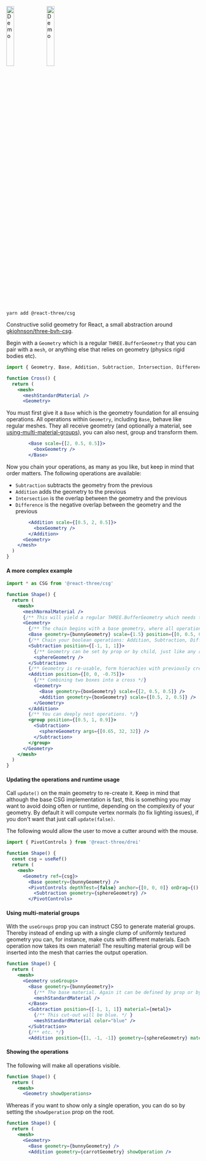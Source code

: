<p>
  <a href="https://codesandbox.io/s/mlgzsc"><img width="20%" src="https://codesandbox.io/api/v1/sandboxes/mlgzsc/screenshot.png" alt="Demo"/></a>
  <a href="https://codesandbox.io/s/y52tmt"><img width="20%" src="https://codesandbox.io/api/v1/sandboxes/y52tmt/screenshot.png" alt="Demo"/></a>
</p>

```shell
yarn add @react-three/csg
```

Constructive solid geometry for React, a small abstraction around [gkjohnson/three-bvh-csg](https://github.com/gkjohnson/three-bvh-csg).

Begin with a `Geometry` which is a regular `THREE.BufferGeometry` that you can pair with a `mesh`, or anything else that relies on geometry (physics rigid bodies etc).

```jsx
import { Geometry, Base, Addition, Subtraction, Intersection, Difference } from '@react-three/csg'

function Cross() {
  return (
    <mesh>
      <meshStandardMaterial />
      <Geometry>
```

You must first give it a `Base` which is the geometry foundation for all ensuing operations. All operations within `Geometry`, including `Base`, behave like regular meshes. They all receive geometry (and optionally a material, see [using-multi-material-groups](#using-multi-material-groups)), you can also nest, group and transform them.

```jsx
        <Base scale={[2, 0.5, 0.5]}>
          <boxGeometry />
        </Base>
```

Now you chain your operations, as many as you like, but keep in mind that order matters. The following operations are available:

- `Subtraction` subtracts the geometry from the previous
- `Addition` adds the geometry to the previous
- `Intersection` is the overlap between the geometry and the previous
- `Difference` is the negative overlap between the geometry and the previous

```jsx
        <Addition scale={[0.5, 2, 0.5]}>
          <boxGeometry />
        </Addition>
      <Geometry>
    </mesh>
  )
}
```

#### A more complex example

```jsx
import * as CSG from '@react-three/csg'

function Shape() {
  return (
    <mesh>
      <meshNormalMaterial />
      {/** This will yield a regular THREE.BufferGeometry which needs to be paired with a mesh. */}
      <Geometry>
        {/** The chain begins with a base geometry, where all operations are carried out on. */}
        <Base geometry={bunnyGeometry} scale={1.5} position={[0, 0.5, 0]} />
        {/** Chain your boolean operations: Addition, Subtraction, Difference and Intersection. */}
        <Subtraction position={[-1, 1, 1]}>
          {/** Geometry can be set by prop or by child, just like any regular <mesh>. */}
          <sphereGeometry />
        </Subtraction>
        {/** Geometry is re-usable, form hierachies with previously created CSG geometries. */}
        <Addition position={[0, 0, -0.75]}>
          {/** Combining two boxes into a cross */}
          <Geometry>
            <Base geometry={boxGeometry} scale={[2, 0.5, 0.5]} />
            <Addition geometry={boxGeometry} scale={[0.5, 2, 0.5]} />
          </Geometry>
        </Addition>
        {/** You can deeply nest operations. */}
        <group position={[0.5, 1, 0.9]}>
          <Subtraction>
            <sphereGeometry args={[0.65, 32, 32]} />
          </Subtraction>
        </group>
      </Geometry>
    </mesh>
  )
}
```

#### Updating the operations and runtime usage

Call `update()` on the main geometry to re-create it. Keep in mind that although the base CSG implementation is fast, this is something you may want to avoid doing often or runtime, depending on the complexity of your geometry. By default it will compute vertex normals (to fix lighting issues), if you don't want that just call `update(false)`.

The following would allow the user to move a cutter around with the mouse.

```jsx
import { PivotControls } from '@react-three/drei'

function Shape() {
  const csg = useRef()
  return (
    <mesh>
      <Geometry ref={csg}>
        <Base geometry={bunnyGeometry} />
        <PivotControls depthTest={false} anchor={[0, 0, 0]} onDrag={() => csg.current.update()}>
          <Subtraction geometry={sphereGeometry} />
        </PivotControls>
```

#### Using multi-material groups

With the `useGroups` prop you can instruct CSG to generate material groups. Thereby instead of ending up with a single clump of uniformly textured geometry you can, for instance, make cuts with different materials. Each operation now takes its own material! The resulting material group will be inserted into the mesh that carries the output operation.

```jsx
function Shape() {
  return (
    <mesh>
      <Geometry useGroups>
        <Base geometry={bunnyGeometry}>
          {/** The base material. Again it can be defined by prop or by child. */}
          <meshStandardMaterial />
        </Base>
        <Subtraction position={[-1, 1, 1]} material={metal}>
          {/** This cut-out will be blue. */ }
          <meshStandardMaterial color="blue" />
        </Subtraction>
        {/** etc. */}
        <Addition position={[1, -1, -1]} geometry={sphereGeometry} material={stone}>
```

#### Showing the operations

The following will make all operations visible.

```jsx
function Shape() {
  return (
    <mesh>
      <Geometry showOperations>
```

Whereas if you want to show only a single operation, you can do so by setting the `showOperation` prop on the root.

```jsx
function Shape() {
  return (
    <mesh>
      <Geometry>
        <Base geometry={bunnyGeometry} />
        <Addition geometry={carrotGeometry} showOperation />
```
